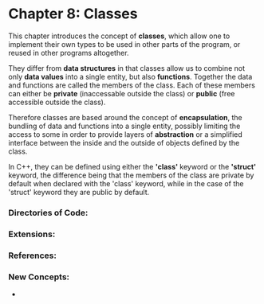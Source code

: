 # Chapter 8: Classes

This chapter introduces the concept of **classes**, which allow one to implement their own types to be used in other parts of the program, 
or reused in other programs altogether.

They differ from **data structures** in that classes allow us to combine not only **data values** into a single entity, but also **functions**. 
Together the data and functions are called the members of the class. Each of these members can either be **private** (inaccessable outside the class) or **public** (free accessible outside the class). 

Therefore classes are based around the concept of **encapsulation**, the bundling of data and functions into a single entity, possibly limiting the access to some in order to provide layers of **abstraction** or a simplified interface between the inside and the outside of objects defined by the class.

In C++, they can be defined using either the **'class'** keyword or the **'struct'** keyword, the difference being that the members of the class are private by default
when declared with the 'class' keyword, while in the case of the 'struct' keyword they are public by default.


### Directories of Code:

### Extensions:

### References:

### New Concepts:
* 

